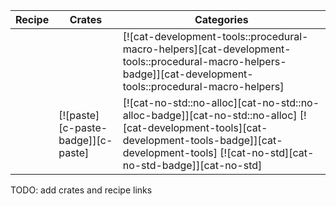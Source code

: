 | Recipe | Crates | Categories |
|--------|--------|------------|
|  |  | [![cat-development-tools::procedural-macro-helpers][cat-development-tools::procedural-macro-helpers-badge]][cat-development-tools::procedural-macro-helpers] |
|  | [![paste][c-paste-badge]][c-paste] | [![cat-no-std::no-alloc][cat-no-std::no-alloc-badge]][cat-no-std::no-alloc] [![cat-development-tools][cat-development-tools-badge]][cat-development-tools] [![cat-no-std][cat-no-std-badge]][cat-no-std] |

<div class="hidden">
TODO: add crates and recipe links
</div>
